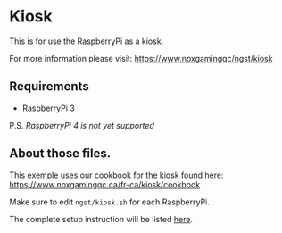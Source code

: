 # Kiosk

This is for use the RaspberryPi as a kiosk.

For more information please visit: https://www.noxgamingqc/ngst/kiosk

## Requirements

- RaspberryPi 3

P.S. _RaspberryPi 4 is not yet supported_


## About those files.

This exemple uses our cookbook for the kiosk found here:
https://www.noxgamingqc.ca/fr-ca/kiosk/cookbook

Make sure to edit `ngst/kiosk.sh` for each RaspberryPi.

The complete setup instruction will be listed [here](setup.md).
